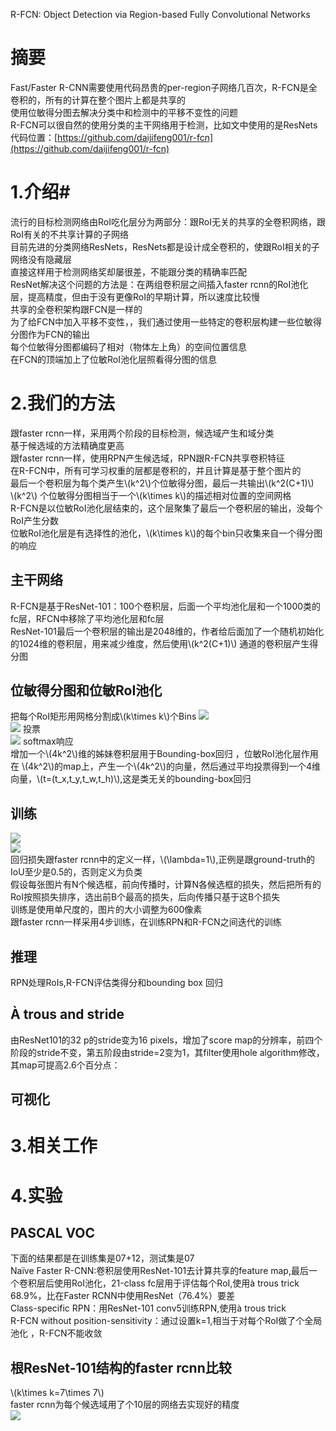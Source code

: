 R-FCN: Object Detection via Region-based Fully Convolutional Networks
# 摘要 #
Fast/Faster R-CNN需要使用代码昂贵的per-region子网络几百次，R-FCN是全卷积的，所有的计算在整个图片上都是共享的  
使用位敏得分图去解决分类中和检测中的平移不变性的问题  
R-FCN可以很自然的使用分类的主干网络用于检测，比如文中使用的是ResNets  
代码位置：[https://github.com/daijifeng001/r-fcn](https://github.com/daijifeng001/r-fcn)   
# 1.介绍#
流行的目标检测网络由RoI吃化层分为两部分：跟RoI无关的共享的全卷积网络，跟RoI有关的不共享计算的子网络   
目前先进的分类网络ResNets，ResNets都是设计成全卷积的，使跟RoI相关的子网络没有隐藏层   
直接这样用于检测网络奖却屡很差，不能跟分类的精确率匹配  
ResNet解决这个问题的方法是：在两组卷积层之间插入faster rcnn的RoI池化层，提高精度，但由于没有更像RoI的早期计算，所以速度比较慢  
共享的全卷积架构跟FCN是一样的  
为了给FCN中加入平移不变性，，我们通过使用一些特定的卷积层构建一些位敏得分图作为FCN的输出  
每个位敏得分图都编码了相对（物体左上角）的空间位置信息   
在FCN的顶端加上了位敏RoI池化层照看得分图的信息   
# 2.我们的方法 #
跟faster rcnn一样，采用两个阶段的目标检测，候选域产生和域分类   
基于候选域的方法精确度更高  
跟faster rcnn一样，使用RPN产生候选域，RPN跟R-FCN共享卷积特征  
在R-FCN中，所有可学习权重的层都是卷积的，并且计算是基于整个图片的   
最后一个卷积层为每个类产生\\(k^2\\)个位敏得分图，最后一共输出\\(k^2(C+1)\\)  
\\(k^2\\) 个位敏得分图相当于一个\\(k\times k\\)的描述相对位置的空间网格   
R-FCN是以位敏RoI池化层结束的，这个层聚集了最后一个卷积层的输出，没每个RoI产生分数  
位敏RoI池化层是有选择性的池化，\\(k\times k\\)的每个bin只收集来自一个得分图的响应   
## 主干网络 ##
R-FCN是基于ResNet-101：100个卷积层，后面一个平均池化层和一个1000类的fc层，RFCN中移除了平均池化层和fc层  
ResNet-101最后一个卷积层的输出是2048维的，作者给后面加了一个随机初始化的1024维的卷积层，用来减少维度，然后使用\\(k^2(C+1)\\) 通道的卷积层产生得分图   
## 位敏得分图和位敏RoI池化 ##
 把每个RoI矩形用网格分割成\\(k\times k\\)个Bins
  ![](https://i.imgur.com/a9zxPBI.png)    
![](https://i.imgur.com/Jacliab.png)  投票   
![](https://i.imgur.com/MDyfyMc.png)  softmax响应   
增加一个\\(4k^2\\)维的姊妹卷积层用于Bounding-box回归 ，位敏RoI池化层作用在 \\(4k^2\\)的map上，产生一个\\(4k^2\\)的向量，然后通过平均投票得到一个4维向量，\\(t=(t_x,t_y,t_w,t_h)\\),这是类无关的bounding-box回归   
## 训练 ##
![](https://i.imgur.com/J1b3KVB.png)  
![](https://i.imgur.com/6DG9pUy.png)  
回归损失跟faster rcnn中的定义一样，\\(\lambda=1\\),正例是跟ground-truth的IoU至少是0.5的，否则定义为负类  
假设每张图片有N个候选框，前向传播时，计算N各候选框的损失，然后把所有的RoI按照损失排序，选出前B个最高的损失，后向传播只基于这B个损失   
训练是使用单尺度的，图片的大小调整为600像素    
跟faster rcnn一样采用4步训练，在训练RPN和R-FCN之间迭代的训练
## 推理 ##
RPN处理RoIs,R-FCN评估类得分和bounding box 回归  
## À trous and stride ##
由ResNet101的32 p的stride变为16 pixels，增加了score map的分辨率，前四个阶段的stride不变，第五阶段由stride=2变为1，其filter使用hole algorithm修改，其map可提高2.6个百分点：   
## 可视化 ##
# 3.相关工作 #
# 4.实验 #
## PASCAL VOC ##
下面的结果都是在训练集是07+12，测试集是07  
Naïve Faster R-CNN:卷积层使用ResNet-101去计算共享的feature map,最后一个卷积层后使用RoI池化，21-class fc层用于评估每个RoI,使用à trous trick  68.9%，比在Faster RCNN中使用ResNet（76.4%）要差  
Class-specific RPN：用ResNet-101 conv5训练RPN,使用à trous trick    
R-FCN without position-sensitivity：通过设置k=1,相当于对每个RoI做了个全局池化  ，R-FCN不能收敛  
## 根ResNet-101结构的faster rcnn比较 ##
\\(k\times k=7\times 7\\)   
faster rcnn为每个候选域用了个10层的网络去实现好的精度  
![](https://i.imgur.com/yk9lvQb.png)     
          